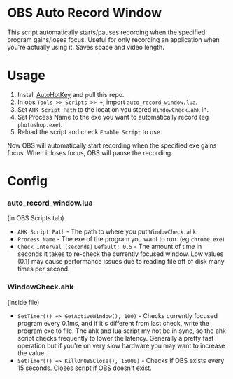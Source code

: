 # OBS Auto Record Window

This script automatically starts/pauses recording when the specified program gains/loses focus. Useful for only recording an application when you're actually using it. Saves space and video length.

# Usage

1. Install [AutoHotKey](https://www.autohotkey.com/) and pull this repo.
2. In obs `Tools >> Scripts >> +`, import `auto_record_window.lua`.
3. Set `AHK Script Path` to the location you stored `WindowCheck.ahk` in.
4. Set Process Name to the exe you want to automatically record (eg `photoshop.exe`).
5. Reload the script and check `Enable Script` to use.

Now OBS will automatically start recording when the specified exe gains focus. When it loses focus, OBS will pause the recording.

# Config
### auto_record_window.lua
(in OBS Scripts tab)  
- `AHK Script Path` - The path to where you put `WindowCheck.ahk`.
- `Process Name` - The exe of the program you want to run. (eg `chrome.exe`)
- `Check Interval (seconds)` `Default: 0.5` - The amount of time in seconds it takes to re-check the currently focused window. Low values (0.1) may cause performance issues due to reading file off of disk many times per second.

### WindowCheck.ahk
(inside file)  
- `SetTimer(() => GetActiveWindow(), 100)` - Checks currently focused program every 0.1ms, and if it's different from last check, write the program exe to file. The ahk and lua script my not be in sync, so the ahk script checks frequently to lower the latency. Generally a pretty fast operation but if you're on very slow hardware you may want to increase the value.
- `SetTimer(() => KillOnOBSClose(), 15000)` - Checks if OBS exists every 15 seconds. Closes script if OBS doesn't exist.
